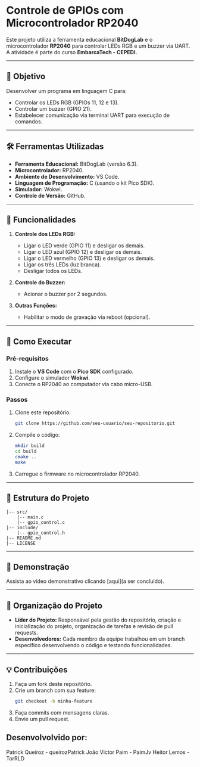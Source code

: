 # Controle de GPIOs com Microcontrolador RP2040

Este projeto utiliza a ferramenta educacional **BitDogLab** e o microcontrolador **RP2040** para controlar LEDs RGB e um buzzer via UART. A atividade é parte do curso **EmbarcaTech - CEPEDI.**

---

## 🎯 Objetivo

Desenvolver um programa em linguagem C para:
- Controlar os LEDs RGB (GPIOs 11, 12 e 13).
- Controlar um buzzer (GPIO 21).
- Estabelecer comunicação via terminal UART para execução de comandos.

---

## 🛠️ Ferramentas Utilizadas

- **Ferramenta Educacional:** BitDogLab (versão 6.3).
- **Microcontrolador:** RP2040.
- **Ambiente de Desenvolvimento:** VS Code.
- **Linguagem de Programação:** C (usando o kit Pico SDK).
- **Simulador:** Wokwi.
- **Controle de Versão:** GitHub.

---

## 🧩 Funcionalidades

1. **Controle dos LEDs RGB:**
   - Ligar o LED verde (GPIO 11) e desligar os demais.
   - Ligar o LED azul (GPIO 12) e desligar os demais.
   - Ligar o LED vermelho (GPIO 13) e desligar os demais.
   - Ligar os três LEDs (luz branca).
   - Desligar todos os LEDs.
   
2. **Controle do Buzzer:**
   - Acionar o buzzer por 2 segundos.

3. **Outras Funções:**
   - Habilitar o modo de gravação via reboot (opcional).

---

## 🚀 Como Executar

### Pré-requisitos
1. Instale o **VS Code** com o **Pico SDK** configurado.
2. Configure o simulador **Wokwi**.
3. Conecte o RP2040 ao computador via cabo micro-USB.


### Passos
1. Clone este repositório:
   ```bash
   git clone https://github.com/seu-usuario/seu-repositorio.git
   ```
2. Compile o código:
   ```bash
   mkdir build
   cd build
   cmake ..
   make
   ```
3. Carregue o firmware no microcontrolador RP2040.

---

## 📝 Estrutura do Projeto

```
|-- src/
    |-- main.c
    |-- gpio_control.c
|-- include/
    |-- gpio_control.h
|-- README.md
|-- LICENSE
```

---

## 🎥 Demonstração

Assista ao vídeo demonstrativo clicando [aqui](a ser concluído).

---

## 📌 Organização do Projeto

- **Líder do Projeto:** Responsável pela gestão do repositório, criação e inicialização do projeto, organização de tarefas e revisão de pull requests.
- **Desenvolvedores:** Cada membro da equipe trabalhou em um branch específico desenvolvendo o código e testando funcionalidades.

---

## 💡 Contribuições

1. Faça um fork deste repositório.
2. Crie um branch com sua feature:
   ```bash
   git checkout -b minha-feature
   ```
3. Faça commits com mensagens claras.
4. Envie um pull request.

 ## Desenvolvolvido por:

Patrick Queiroz - queirozPatrick
João Victor Paim - PaimJv
Heitor Lemos - TorRLD
